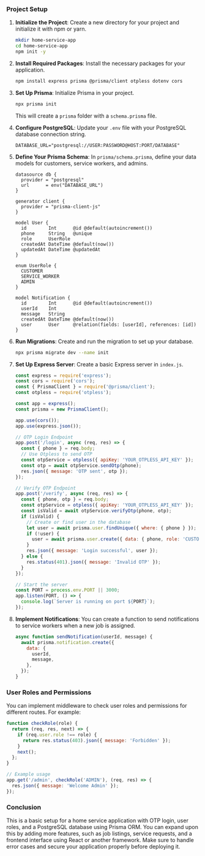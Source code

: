 ### Project Setup

1. **Initialize the Project**:
   Create a new directory for your project and initialize it with npm or yarn.

   ```bash
   mkdir home-service-app
   cd home-service-app
   npm init -y
   ```

2. **Install Required Packages**:
   Install the necessary packages for your application.

   ```bash
   npm install express prisma @prisma/client otpless dotenv cors
   ```

3. **Set Up Prisma**:
   Initialize Prisma in your project.

   ```bash
   npx prisma init
   ```

   This will create a `prisma` folder with a `schema.prisma` file.

4. **Configure PostgreSQL**:
   Update your `.env` file with your PostgreSQL database connection string.

   ```env
   DATABASE_URL="postgresql://USER:PASSWORD@HOST:PORT/DATABASE"
   ```

5. **Define Your Prisma Schema**:
   In `prisma/schema.prisma`, define your data models for customers, service workers, and admins.

   ```prisma
   datasource db {
     provider = "postgresql"
     url      = env("DATABASE_URL")
   }

   generator client {
     provider = "prisma-client-js"
   }

   model User {
     id        Int      @id @default(autoincrement())
     phone     String   @unique
     role      UserRole
     createdAt DateTime @default(now())
     updatedAt DateTime @updatedAt
   }

   enum UserRole {
     CUSTOMER
     SERVICE_WORKER
     ADMIN
   }

   model Notification {
     id        Int      @id @default(autoincrement())
     userId    Int
     message   String
     createdAt DateTime @default(now())
     user      User     @relation(fields: [userId], references: [id])
   }
   ```

6. **Run Migrations**:
   Create and run the migration to set up your database.

   ```bash
   npx prisma migrate dev --name init
   ```

7. **Set Up Express Server**:
   Create a basic Express server in `index.js`.

   ```javascript
   const express = require('express');
   const cors = require('cors');
   const { PrismaClient } = require('@prisma/client');
   const otpless = require('otpless');

   const app = express();
   const prisma = new PrismaClient();

   app.use(cors());
   app.use(express.json());

   // OTP Login Endpoint
   app.post('/login', async (req, res) => {
     const { phone } = req.body;
     // Use Otpless to send OTP
     const otpService = otpless({ apiKey: 'YOUR_OTPLESS_API_KEY' });
     const otp = await otpService.sendOtp(phone);
     res.json({ message: 'OTP sent', otp });
   });

   // Verify OTP Endpoint
   app.post('/verify', async (req, res) => {
     const { phone, otp } = req.body;
     const otpService = otpless({ apiKey: 'YOUR_OTPLESS_API_KEY' });
     const isValid = await otpService.verifyOtp(phone, otp);
     if (isValid) {
       // Create or find user in the database
       let user = await prisma.user.findUnique({ where: { phone } });
       if (!user) {
         user = await prisma.user.create({ data: { phone, role: 'CUSTOMER' } });
       }
       res.json({ message: 'Login successful', user });
     } else {
       res.status(401).json({ message: 'Invalid OTP' });
     }
   });

   // Start the server
   const PORT = process.env.PORT || 3000;
   app.listen(PORT, () => {
     console.log(`Server is running on port ${PORT}`);
   });
   ```

8. **Implement Notifications**:
   You can create a function to send notifications to service workers when a new job is assigned.

   ```javascript
   async function sendNotification(userId, message) {
     await prisma.notification.create({
       data: {
         userId,
         message,
       },
     });
   }
   ```

### User Roles and Permissions

You can implement middleware to check user roles and permissions for different routes. For example:

```javascript
function checkRole(role) {
  return (req, res, next) => {
    if (req.user.role !== role) {
      return res.status(403).json({ message: 'Forbidden' });
    }
    next();
  };
}

// Example usage
app.get('/admin', checkRole('ADMIN'), (req, res) => {
  res.json({ message: 'Welcome Admin' });
});
```

### Conclusion

This is a basic setup for a home service application with OTP login, user roles, and a PostgreSQL database using Prisma ORM. You can expand upon this by adding more features, such as job listings, service requests, and a frontend interface using React or another framework. Make sure to handle error cases and secure your application properly before deploying it.
